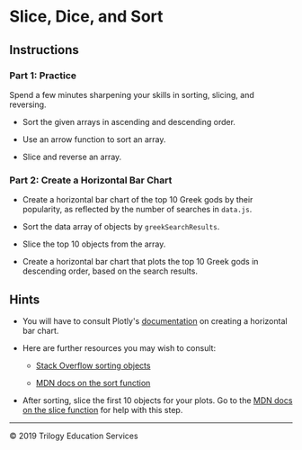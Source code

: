 # Slice, Dice, and Sort

## Instructions

### Part 1: Practice

Spend a few minutes sharpening your skills in sorting, slicing, and reversing.

* Sort the given arrays in ascending and descending order.

* Use an arrow function to sort an array.

* Slice and reverse an array.

### Part 2: Create a Horizontal Bar Chart

* Create a horizontal bar chart of the top 10 Greek gods by their popularity, as reflected by the number of searches in `data.js`.

* Sort the data array of objects by `greekSearchResults`.

* Slice the top 10 objects from the array.

* Create a horizontal bar chart that plots the top 10 Greek gods in descending order, based on the search results.

## Hints

* You will have to consult Plotly's [documentation](https://plot.ly/javascript/horizontal-bar-charts/) on creating a horizontal bar chart.

* Here are further resources you may wish to consult:

  * [Stack Overflow sorting objects](https://stackoverflow.com/a/979289)

  * [MDN docs on the sort function](https://developer.mozilla.org/en-US/docs/Web/JavaScript/Reference/Global_Objects/Array/sort)

* After sorting, slice the first 10 objects for your plots. Go to the [MDN docs on the slice function](https://developer.mozilla.org/en-US/docs/Web/JavaScript/Reference/Global_Objects/Array/slice) for help with this step. 

---
 © 2019 Trilogy Education Services 
